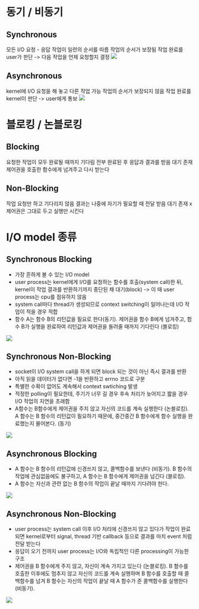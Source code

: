 # 동기 / 비동기
## Synchronous
모든 I/O 요청 - 응답 작업이 일련의 순서를 따름
작업의 순서가 보장됨
작업 완료를 user가 판단 -> 다음 작업을 언제 요청할지 결정
![](https://i.imgur.com/0cFtyzi.png)

## Asynchronous
kernel에 I/O 요청을 해 놓고 다른 작업 가능 
작업의 순서가 보장되지 않음
작업 완료를 kernel이 판단 -> user에게 통보
![](https://i.imgur.com/NNQCb45.png)

# 블로킹 / 논블로킹
## Blocking
요청한 작업이 모두 완료될 때까지 기다림
전부 완료된 후 응답과 결과를 받음
대기 존재
제어권을 호출한 함수에게 넘겨주고 다시 받는다

## Non-Blocking
작업 요청만 하고 기다리지 않음
결과는 나중에 자기가 필요할 때 전달 받음
대기 존재 x
제어권은 그대로 두고 실행만 시킨다

# I/O model 종류
## Synchronous Blocking
- 가장 흔하게 볼 수 있는 I/O model
- user process는 kernel에게 I/O를 요청하는 함수를 호출(system call)한 뒤, kernel이 작업 결과를 반환하기까지 중단된 채 대기(block) -> 이 때 user process는 cpu를 점유하지 않음
- system call마다 thread가 생성되므로 context switching이 일어나는데 I/O 작업이 적을 경우 적합
- 함수 A는 함수 B의 리턴값을 필요로 한다(동기). 제어권을 함수 B에게 넘겨주고, 함수 B가 실행을 완료하여 리턴값과 제어권을 돌려줄 때까지 기다린다 (블로킹)

![](https://i.imgur.com/GeXeVhb.png)

## Synchronous Non-Blocking
- socket이 I/O system call을 하게 되면 block 되는 것이 아닌 즉시 결과를 반환
- 아직 읽을 데이터가 없다면 -1을 반환하고 errno 코드로 구분
- 특별한 수확이 없어도 계속해서 context swtiching 발생
- 적정한 polling이 필요한데, 주기가 너무 길 경우 후속 처리가 늦어지고 짧을 경우 I/O 작업의 지연을 초래함
- A함수는 B함수에게 제어권을 주지 않고 자신의 코드를 계속 실행한다 (논블로킹). A 함수는 B 함수의 리턴값이 필요하기 때문에, 중간중간 B 함수에게 함수 실행을 완료했는지 물어본다. (동기)

![](https://i.imgur.com/9dgwliP.png)


## Asynchronous Blocking
- A 함수는 B 함수의 리턴값에 신경쓰지 않고, 콜백함수를 보낸다 (비동기). B 함수의 작업에 관심없음에도 불구하고, A 함수는 B 함수에게 제어권을 넘긴다 (블로킹).
- A 함수는 자신과 관련 없는 B 함수의 작업이 끝날 때까지 기다려야 한다.

![](https://i.imgur.com/MS0HfBG.png)


## Asynchronous Non-Blocking
- user process는 system call 이후 I/O 처리에 신경쓰지 않고 있다가 작업이 완료되면 kernel로부터 signal, thread 기반 callback 등으로 결과를 마치 event 처럼 전달 받는다
- 응답이 오기 전까지 user process는 I/O와 독립적인 다른 processing이 가능한 구조
- 제어권을 B 함수에게 주지 않고, 자신이 계속 가지고 있는다 (논블로킹). B 함수를 호출한 이후에도 멈추지 않고 자신의 코드를 계속 실행하며 B 함수를 호출할 때 콜백함수를 넘겨 B 함수는 자신의 작업이 끝날 때 A 함수가 준 콜백함수를 실행한다 (비동기).

![](https://i.imgur.com/HDJenZd.png)
